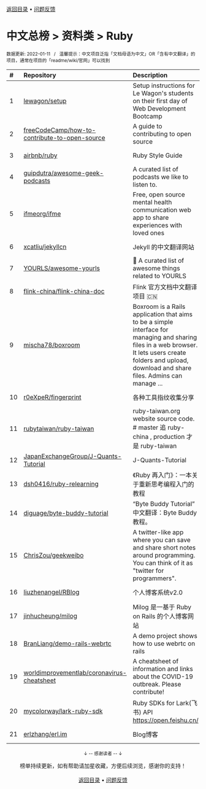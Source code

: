 <a href="https://github.com/GrowingGit/GitHub-Chinese-Top-Charts#github中文排行榜">返回目录</a> • <a href="/content/docs/feedback.md">问题反馈</a>

# 中文总榜 > 资料类 > Ruby
<sub>数据更新: 2022-01-11&nbsp;&nbsp;&nbsp;/&nbsp;&nbsp;&nbsp;温馨提示：中文项目泛指「文档母语为中文」OR「含有中文翻译」的项目，通常在项目的「readme/wiki/官网」可以找到</sub>

|#|Repository|Description|Stars|Updated|
|:-|:-|:-|:-|:-|
|1|[lewagon/setup](https://github.com/lewagon/setup)|Setup instructions for Le Wagon's students on their first day of Web Development Bootcamp|11892|2022-01-07|
|2|[freeCodeCamp/how-to-contribute-to-open-source](https://github.com/freeCodeCamp/how-to-contribute-to-open-source)|A guide to contributing to open source|6010|2022-01-09|
|3|[airbnb/ruby](https://github.com/airbnb/ruby)|Ruby Style Guide|3372|2021-12-28|
|4|[guipdutra/awesome-geek-podcasts](https://github.com/guipdutra/awesome-geek-podcasts)|A curated list of podcasts we like to listen to. |1605|2021-07-15|
|5|[ifmeorg/ifme](https://github.com/ifmeorg/ifme)|Free, open source mental health communication web app to share experiences with loved ones|1245|2022-01-02|
|6|[xcatliu/jekyllcn](https://github.com/xcatliu/jekyllcn)|Jekyll 的中文翻译网站|448|2021-09-02|
|7|[YOURLS/awesome-yourls](https://github.com/YOURLS/awesome-yourls)|🎉 A curated list of awesome things related to YOURLS|403|2022-01-10|
|8|[flink-china/flink-china-doc](https://github.com/flink-china/flink-china-doc)|Flink 官方文档中文翻译项目 :cn:|370|2021-07-12|
|9|[mischa78/boxroom](https://github.com/mischa78/boxroom)|Boxroom is a Rails application that aims to be a simple interface for managing and sharing files in a web browser. It lets users create folders and upload, download and share files. Admins can manage  ...|318|2021-11-04|
|10|[r0eXpeR/fingerprint](https://github.com/r0eXpeR/fingerprint)|各种工具指纹收集分享|197|2021-11-03|
|11|[rubytaiwan/ruby-taiwan](https://github.com/rubytaiwan/ruby-taiwan)|ruby-taiwan.org website source code. # master 追 ruby-china , production 才是 ruby-taiwan|141|2021-09-27|
|12|[JapanExchangeGroup/J-Quants-Tutorial](https://github.com/JapanExchangeGroup/J-Quants-Tutorial)|J-Quants-Tutorial|106|2021-07-27|
|13|[dsh0416/ruby-relearning](https://github.com/dsh0416/ruby-relearning)|《Ruby 再入门》：一本关于重新思考编程入门的教程|97|2021-09-28|
|14|[diguage/byte-buddy-tutorial](https://github.com/diguage/byte-buddy-tutorial)|“Byte Buddy Tutorial” 中文翻译：Byte Buddy 教程。|77|2021-11-16|
|15|[ChrisZou/geekweibo](https://github.com/ChrisZou/geekweibo)|A twitter-like app where you can save and share short notes around programming. You can think of it as "twitter for programmers".|43|2021-10-26|
|16|[liuzhenangel/RBlog](https://github.com/liuzhenangel/RBlog)|个人博客系统v2.0|36|2021-10-12|
|17|[jinhucheung/milog](https://github.com/jinhucheung/milog)|Milog 是一基于 Ruby on Rails 的个人博客网站|28|2021-09-27|
|18|[BranLiang/demo-rails-webrtc](https://github.com/BranLiang/demo-rails-webrtc)|A demo project shows how to use webrtc on rails|19|2021-10-12|
|19|[worldimprovementlab/coronavirus-cheatsheet](https://github.com/worldimprovementlab/coronavirus-cheatsheet)|A cheatsheet of information and links about the COVID-19 outbreak. Please contribute! |19|2021-07-13|
|20|[mycolorway/lark-ruby-sdk](https://github.com/mycolorway/lark-ruby-sdk)|Ruby SDKs for Lark(飞书) API https://open.feishu.cn/|9|2021-10-24|
|21|[erlzhang/erl.im](https://github.com/erlzhang/erl.im)|Blog博客|9|2021-09-27|

<div align="center">
    <p><sub>↓ -- 感谢读者 -- ↓</sub></p>
    榜单持续更新，如有帮助请加星收藏，方便后续浏览，感谢你的支持！
</div>

<br/>

<div align="center"><a href="https://github.com/GrowingGit/GitHub-Chinese-Top-Charts#github中文排行榜">返回目录</a> • <a href="/content/docs/feedback.md">问题反馈</a></div>
